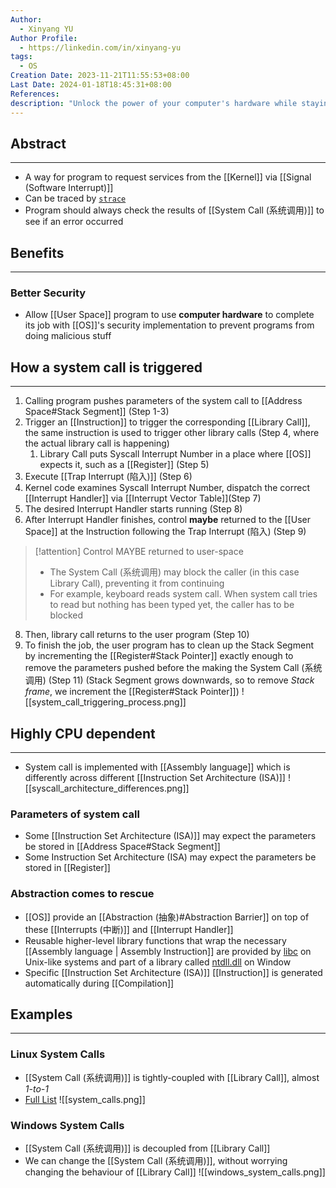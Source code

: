 ```yaml
---
Author:
  - Xinyang YU
Author Profile:
  - https://linkedin.com/in/xinyang-yu
tags:
  - OS
Creation Date: 2023-11-21T11:55:53+08:00
Last Date: 2024-01-18T18:45:31+08:00
References: 
description: "Unlock the power of your computer's hardware while staying secure! Dive into system calls: the essential bridges between programs and the operating system's kernel. Learn how they work, boost security, and vary across different CPU architectures. Explore examples from Linux and Windows to master this core computing concept."
---
```

## Abstract
---
- A way for program to request services from the [[Kernel]] via [[Signal (Software Interrupt)]]
- Can be traced by [``strace``](https://stackoverflow.com/questions/65510246/can-a-system-call-happen-in-a-c-program)
- Program should always check the results of [[System Call (系统调用)]] to see if an error occurred 


## Benefits
---
### Better Security
- Allow [[User Space]] program to use **computer hardware** to complete its job with [[OS]]'s security implementation to prevent programs from doing malicious stuff

## How a system call is triggered
---
1. Calling program pushes parameters of the system call to [[Address Space#Stack Segment]] (Step 1-3)
2. Trigger an [[Instruction]] to trigger the corresponding [[Library Call]], the same instruction is used to trigger other library calls (Step 4, where the actual library call is happening)
	1. Library Call puts Syscall Interrupt Number in  a place where [[OS]] expects it, such as a [[Register]] (Step 5)
3. Execute [[Trap Interrupt (陷入)]] (Step 6)
4. Kernel code examines Syscall Interrupt Number, dispatch the correct [[Interrupt Handler]] via [[Interrupt Vector Table]](Step 7)
5. The desired Interrupt Handler starts running (Step 8)
6. After Interrupt Handler finishes, control **maybe** returned to the [[User Space]] at the Instruction following the Trap Interrupt (陷入) (Step 9)
>[!attention] Control MAYBE returned to user-space
>- The System Call (系统调用) may block the caller (in this case Library Call), preventing it from continuing
>- For example, keyboard reads system call. When system call tries to read but nothing has been typed yet, the caller has to be blocked
8. Then, library call returns to the user program  (Step 10)
9. To finish the job, the user program has to clean up the Stack Segment by incrementing the [[Register#Stack Pointer]] exactly enough to remove the parameters pushed before the making the System Call (系统调用) (Step 11) (Stack Segment grows downwards, so to remove *Stack frame*, we increment the [[Register#Stack Pointer]])
![[system_call_triggering_process.png]]


## Highly CPU dependent
---
- System call is implemented with [[Assembly language]] which  is differently across different [[Instruction Set Architecture (ISA)]]
![[syscall_architecture_differences.png]]
### Parameters of system call
- Some [[Instruction Set Architecture (ISA)]] may expect the parameters be stored in [[Address Space#Stack Segment]]
- Some Instruction Set Architecture (ISA) may expect the parameters be stored in [[Register]]
### Abstraction comes to rescue
- [[OS]] provide an [[Abstraction (抽象)#Abstraction Barrier]] on top of these [[Interrupts (中断)]] and [[Interrupt Handler]]
- Reusable higher-level library functions that wrap the necessary [[Assembly language | Assembly Instruction]] are provided by [libc](https://www.gnu.org/software/libc/) on Unix-like systems and part of a library called [ntdll.dll](https://learn.microsoft.com/en-us/windows-hardware/drivers/kernel/libraries-and-headers) on Window
- Specific [[Instruction Set Architecture (ISA)]] [[Instruction]] is generated automatically during [[Compilation]]




## Examples
---
### Linux System Calls
- [[System Call (系统调用)]] is tightly-coupled with [[Library Call]], almost *1-to-1*
- [Full List](https://man7.org/linux/man-pages/man2/syscalls.2.html)
![[system_calls.png]]


### Windows System Calls
- [[System Call (系统调用)]] is decoupled from [[Library Call]]
- We can change the [[System Call (系统调用)]], without worrying changing the behaviour of [[Library Call]]
![[windows_system_calls.png]]

